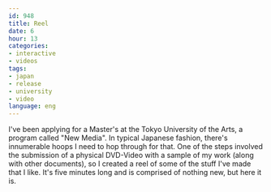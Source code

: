 ```yaml
---
id: 948
title: Reel
date: 6
hour: 13
categories:
- interactive
- videos
tags:
- japan
- release
- university
- video
language: eng
---
```


<video-embed service="vimeo" id="118823795" width="500" height="375" />

I've been applying for a Master's at the Tokyo University of the Arts, a program called "New Media". In typical Japanese fashion, there's innumerable hoops I need to hop through for that. One of the steps involved the submission of a physical DVD-Video with a sample of my work (along with other documents), so I created a reel of some of the stuff I've made that I like. It's five minutes long and is comprised of nothing new, but here it is.

